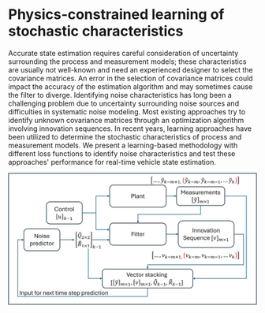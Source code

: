 # Physics-constrained learning of stochastic characteristics

Accurate state estimation requires careful consideration of uncertainty surrounding the process and measurement models; these characteristics are usually not well-known and need an experienced designer to select the covariance matrices. An error in the selection of covariance matrices could impact the accuracy of the estimation algorithm and may sometimes cause the filter to diverge. Identifying noise characteristics has long been a challenging problem due to uncertainty surrounding noise sources and difficulties in systematic noise modeling. Most existing approaches try to identify unknown covariance matrices through an optimization algorithm involving innovation sequences. In recent years, learning approaches have been utilized to determine the stochastic characteristics of process and measurement models. We present a learning-based methodology with different loss functions to identify noise characteristics and test these approaches' performance for real-time vehicle state estimation.

![Adaptive Estiamtion Framework](Images/AdaptiveEstOverview.jpg)
